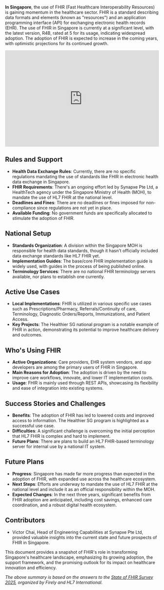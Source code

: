**In Singapore**, the use of FHIR (Fast Healthcare Interoperability Resources) is gaining momentum in the healthcare sector. FHIR is a standard describing data formats and elements (known as "resources") and an application programming interface (API) for exchanging electronic health records (EHR). The use of FHIR in Singapore is currently at a significant level, with the latest version, R4B, rated at 5 for its usage, indicating widespread adoption. The adoption of FHIR is expected to increase in the coming years, with optimistic projections for its continued growth.

<iframe width="100%" height="315" src="https://www.youtube.com/embed/videoseries?si=VSwoq1rxUIuIrQg6&amp;list=PLAPVWVA2xKFgyo6OTXVIbneNDwIb1QANh" title="YouTube video player" frameborder="0" allow="accelerometer; autoplay; clipboard-write; encrypted-media; gyroscope; picture-in-picture; web-share" referrerpolicy="strict-origin-when-cross-origin" allowfullscreen></iframe>

## Rules and Support
- **Health Data Exchange Rules**: Currently, there are no specific regulations mandating the use of standards like FHIR in electronic health data exchange in Singapore.
- **FHIR Requirements**: There's an ongoing effort led by Synapxe Pte Ltd, a HealthTech agency under the Singapore Ministry of Health (MOH), to mandate the use of HL7 FHIR at the national level.
- **Deadlines and Fines**: There are no deadlines or fines imposed for non-compliance since regulations are not yet in place.
- **Available Funding**: No government funds are specifically allocated to stimulate the adoption of FHIR.

## National Setup
- **Standards Organization**: A division within the Singapore MOH is responsible for health data standards, though it hasn't officially included data exchange standards like HL7 FHIR yet.
- **Implementation Guides**: The base/core FHIR implementation guide is widely used, with guides in the process of being published online.
- **Terminology Services**: There are no national FHIR terminology servers available, nor plans to establish one currently.

## Active Use Cases
- **Local Implementations**: FHIR is utilized in various specific use cases such as Prescriptions/Pharmacy, Referrals/Continuity of care, Terminology, Diagnostic Orders/Reports, Immunizations, and Patient Access.
- **Key Projects**: The Healthier SG national program is a notable example of FHIR in action, demonstrating its potential to improve healthcare delivery and outcomes.

## Who's Using FHIR
- **Active Organizations**: Care providers, EHR system vendors, and app developers are among the primary users of FHIR in Singapore.
- **Main Reasons for Adoption**: The adoption is driven by the need to improve care workflows, innovate, and lower IT implementation costs.
- **Usage**: FHIR is mainly used through REST APIs, showcasing its flexibility and ease of integration into existing systems.

## Success Stories and Challenges
- **Benefits**: The adoption of FHIR has led to lowered costs and improved access to information. The Healthier SG program is highlighted as a successful use case.
- **Difficulties**: A significant challenge is overcoming the initial perception that HL7 FHIR is complex and hard to implement.
- **Future Plans**: There are plans to build an HL7 FHIR-based terminology server for internal use by a national IT system.

## Future Plans
- **Progress**: Singapore has made far more progress than expected in the adoption of FHIR, with expanded use across the healthcare ecosystem.
- **Next Steps**: Efforts are underway to mandate the use of HL7 FHIR at the national level and include it as an official responsibility within the MOH.
- **Expected Changes**: In the next three years, significant benefits from FHIR adoption are anticipated, including cost savings, enhanced care coordination, and a robust digital health ecosystem.

## Contributors
- Victor Chai, Head of Engineering Capabilities at Synapxe Pte Ltd, provided valuable insights into the current state and future prospects of FHIR in Singapore.

This document provides a snapshot of FHIR's role in transforming Singapore's healthcare landscape, emphasizing its growing adoption, the support framework, and the promising outlook for its impact on healthcare innovation and efficiency.

*The above summary is based on the answers to the [State of FHIR Survey 2025](https://fire.ly/blog/the-state-of-fhir-in-2025/), organized by Firely and HL7 International.*